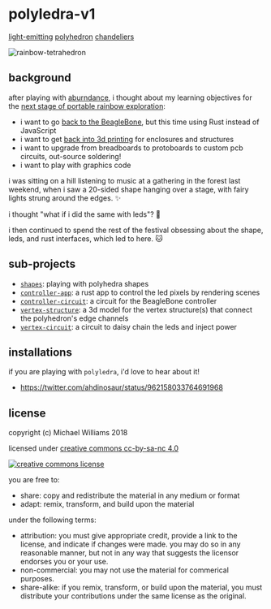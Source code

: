 # polyledra-v1

[light-emitting](https://en.wikipedia.org/wiki/Light-emitting_diode) [polyhedron](https://en.wikipedia.org/wiki/Polyhedron) [chandeliers](https://en.wikipedia.org/wiki/Chandelier)

![rainbow-tetrahedron](./controller-app/images/rainbow-tetrahedron.gif)

## background

after playing with [aburndance](https://github.com/ahdinosaur/aburndance), i thought about my learning objectives for the [next stage of portable rainbow exploration](https://viewer.scuttlebot.io/%25sO9UYU8pod1sS7JlpX15rfEtGMZ6znMxZEySYql221Q%3D.sha256):

- i want to go [back to the BeagleBone](https://github.com/ahdinosaur/pixelbeat/tree/bbb), but this time using Rust instead of JavaScript
- i want to get [back into 3d printing](https://github.com/ahdinosaur/prusa-mendel) for enclosures and structures
- i want to upgrade from breadboards to protoboards to custom pcb circuits, out-source soldering!
- i want to play with graphics code

i was sitting on a hill listening to music at a gathering in the forest last weekend, when i saw a 20-sided shape hanging over a stage, with fairy lights strung around the edges. :sparkles:

i thought "what if i did the same with leds"? :rainbow:

i then continued to spend the rest of the festival obsessing about the shape, leds, and rust interfaces, which led to here. :cat:

## sub-projects

- [`shapes`](./shapes): playing with polyhedra shapes
- [`controller-app`](./controller-app): a rust app to control the led pixels by rendering scenes
- [`controller-circuit`](./controller-circuit): a circuit for the BeagleBone controller
- [`vertex-structure`](./vertex-structure): a 3d model for the vertex structure(s) that connect the polyhedron's edge channels
- [`vertex-circuit`](./vertex-circuit): a circuit to daisy chain the leds and inject power

## installations

if you are playing with `polyledra`, i'd love to hear about it!

- https://twitter.com/ahdinosaur/status/962158033764691968

## license

copyright (c) Michael Williams 2018

licensed under [creative commons cc-by-sa-nc 4.0](https://creativecommons.org/licenses/by-nc-sa/4.0/)

[![creative commons license](https://i.creativecommons.org/l/by-nc-sa/4.0/88x31.png)](http://creativecommons.org/licenses/by-nc-sa/4.0/)

you are free to:

- share: copy and redistribute the material in any medium or format 
- adapt: remix, transform, and build upon the material

under the following terms:

- attribution: you must give appropriate credit, provide a link to the license, and indicate if changes were made. you may do so in any reasonable manner, but not in any way that suggests the licensor endorses you or your use.
- non-commercial: you may not use the material for commerical purposes.
- share-alike: if you remix, transform, or build upon the material, you must distribute your contributions under the same license as the original.
